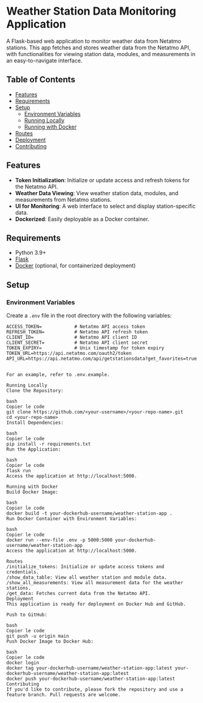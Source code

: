 # Weather Station Data Monitoring Application

A Flask-based web application to monitor weather data from Netatmo stations. This app fetches and stores weather data from the Netatmo API, with functionalities for viewing station data, modules, and measurements in an easy-to-navigate interface.

## Table of Contents

- [Features](#features)
- [Requirements](#requirements)
- [Setup](#setup)
  - [Environment Variables](#environment-variables)
  - [Running Locally](#running-locally)
  - [Running with Docker](#running-with-docker)
- [Routes](#routes)
- [Deployment](#deployment)
- [Contributing](#contributing)

## Features

- **Token Initialization**: Initialize or update access and refresh tokens for the Netatmo API.
- **Weather Data Viewing**: View weather station data, modules, and measurements from Netatmo stations.
- **UI for Monitoring**: A web interface to select and display station-specific data.
- **Dockerized**: Easily deployable as a Docker container.

## Requirements

- Python 3.9+
- [Flask](https://flask.palletsprojects.com/)
- [Docker](https://www.docker.com/) (optional, for containerized deployment)

## Setup

### Environment Variables

Create a `.env` file in the root directory with the following variables:

```plaintext
ACCESS_TOKEN=            # Netatmo API access token
REFRESH_TOKEN=           # Netatmo API refresh token
CLIENT_ID=               # Netatmo API client ID
CLIENT_SECRET=           # Netatmo API client secret
TOKEN_EXPIRY=            # Unix timestamp for token expiry
TOKEN_URL=https://api.netatmo.com/oauth2/token
API_URL=https://api.netatmo.com/api/getstationsdata?get_favorites=true


For an example, refer to .env.example.

Running Locally
Clone the Repository:

bash
Copier le code
git clone https://github.com/<your-username>/<your-repo-name>.git
cd <your-repo-name>
Install Dependencies:

bash
Copier le code
pip install -r requirements.txt
Run the Application:

bash
Copier le code
flask run
Access the application at http://localhost:5000.

Running with Docker
Build Docker Image:

bash
Copier le code
docker build -t your-dockerhub-username/weather-station-app .
Run Docker Container with Environment Variables:

bash
Copier le code
docker run --env-file .env -p 5000:5000 your-dockerhub-username/weather-station-app
Access the application at http://localhost:5000.

Routes
/initialize_tokens: Initialize or update access tokens and credentials.
/show_data_table: View all weather station and module data.
/show_all_measurements: View all measurement data for the weather stations.
/get_data: Fetches current data from the Netatmo API.
Deployment
This application is ready for deployment on Docker Hub and GitHub.

Push to GitHub:

bash
Copier le code
git push -u origin main
Push Docker Image to Docker Hub:

bash
Copier le code
docker login
docker tag your-dockerhub-username/weather-station-app:latest your-dockerhub-username/weather-station-app:latest
docker push your-dockerhub-username/weather-station-app:latest
Contributing
If you'd like to contribute, please fork the repository and use a feature branch. Pull requests are welcome.
